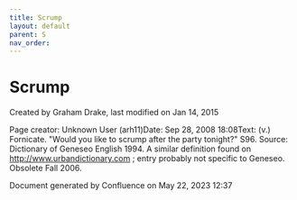 ```yaml
---
title: Scrump
layout: default
parent: S
nav_order:
---
```


# Scrump

Created by  Graham Drake, last modified on Jan 14, 2015

Page creator: Unknown User (arh11)Date: Sep 28, 2008 18:08Text: (v.) Fornicate. &quot;Would you like to scrump after the party tonight?&quot; S96. Source: Dictionary of Geneseo English 1994. A similar definition found on http://www.urbandictionary.com ; entry probably not specific to Geneseo. Obsolete Fall 2006.

Document generated by Confluence on May 22, 2023 12:37


